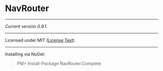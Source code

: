 # NavRouter
***
_Current version 0.9.1._
***
Licensed under MIT ([License Text](http://opensource.org/licenses/MIT))
***
Installing via NuGet:
> PM> Install-Package NavRouter.Complete